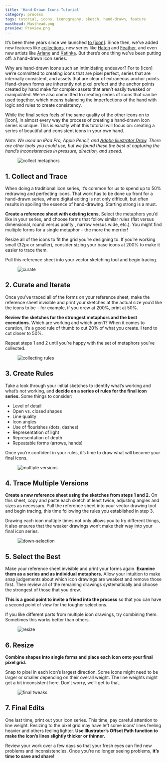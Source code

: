 ```yaml
---
title: 'Hand-Drawn Icons Tutorial'
category: process
tags: tutorial, icons, iconography, sketch, hand-drawn, feature
masthead: Masthead.png
preview: Preview.png
---
```


It’s been three years since we launched [to [icon]](http://www.toicon.com/). Since then, we’ve added new features like [collections](http://www.toicon.com/collections/), new series like [Hatch](http://www.toicon.com/series/hatch/) and [Feather](http://www.toicon.com/series/feather/), and even new artists like [Ariane](http://www.toicon.com/authors/ariane/) and [Katinka](http://www.toicon.com/authors/katinka/). But there’s one thing we’ve been putting off: a hand-drawn icon series.

Why are hand-drawn icons such an intimidating endeavor? For to [icon] we’re committed to creating icons that are pixel perfect, series that are internally consistent, and assets that are clear of extraneous anchor points. Hand-drawn forms are inherently not pixel prefect and the anchor points created by hand make for complex assets that aren’t easily tweaked or manipulated. We're also committed to creating series of icons that can be used together, which means balancing the imperfections of the hand with logic and rules to create consistency.

While the final series feels of the same quality of the other icons on to [icon], in almost every way the process of creating a hand-drawn icon series is unique. This is exactly what this tutorial will focus on: creating a series of beautiful and consistent icons in your own hand.

_Note: We used an iPad Pro, Apple Pencil, and  [Adobe Illustrator Draw](https://www.adobe.com/products/draw.html). There are other tools you could use, but we found these the best at capturing the hand’s inconsistencies in pressure, direction, and speed._

<figure><img src="hand-drawn/Collect.gif" alt="collect metaphors"></figure>

## 1. Collect and Trace
When doing a traditional icon series, it’s common for us to spend up to 50% redrawing and perfecting icons. That work has to be done up front for a hand-drawn series, where digital editing is not only difficult, but often results in spoiling the essence of hand-drawing. Starting strong is a must.

**Create a reference sheet with existing icons.** Select the metaphors you’d like in your series, and choose forms that follow similar rules (flat versus dimensional, round versus pointy , narrow versus wide, etc.). You might find multiple forms for a single metaphor – the more the merrier!

Resize all of the icons to fit the grid you’re designing to. If you’re working small (32px or smaller), consider sizing your base icons at 200% to make it easier to trace them.

Pull this reference sheet into your vector sketching tool and begin tracing.

<figure><img src="hand-drawn/Curate.gif" alt="curate"></figure>

## 2. Curate and Iterate
Once you’ve traced all of the forms on your reference sheet, make the reference sheet invisible and print your sketches at the actual size you’d like the icons to be – for example, if you drew at 200%, print at 50%.

**Review the sketches for the strongest metaphors and the best executions.** Which are working and which aren’t? When it comes to curation, it’s a good rule of thumb to cut 20% of what you create. I tend to cut closer to 50%.

Repeat steps 1 and 2 until you’re happy with the set of metaphors you’ve collected.

<figure><img src="hand-drawn/Rules.gif" alt="collecting rules"></figure>

## 3. Create Rules
Take a look through your initial sketches to identify what’s working and what’s not working, and **decide on a series of rules for the final icon series.** Some things to consider:

- Level of detail
- Open vs. closed shapes
- Line quality
- Icon angles
- Use of flourishes (dots, dashes)
- Representation of light
- Representation of depth
- Repeatable forms (arrows, hands)

Once you’re confident in your rules, it’s time to draw what will become your final icons.

<figure><img src="hand-drawn/Trace.gif" alt="multiple versions"></figure>

## 4. Trace Multiple Versions
**Create a new reference sheet using the sketches from steps 1 and 2.** On this sheet, copy and paste each sketch at least twice, adjusting angles and sizes as necessary. Pull the reference sheet into your vector drawing tool and begin tracing, this time following the rules you established in step 3.

Drawing each icon multiple times not only allows you to try different things, it also ensures that the weaker drawings won’t make their way into your final icon series.

<figure><img src="hand-drawn/Select.gif" alt="down-selection"></figure>

## 5. Select the Best
Make your reference sheet invisible and print your forms again. **Examine them as a series and as individual metaphors.** Allow your intuition to make snap judgements about which icon drawings are weakest and remove those first. Then review all of the remaining drawings systematically and choose the strongest of those that you drew.

**This is a good point to invite a friend into the process** so that you can have a second point of view for the tougher selections.

If you like different parts from multiple icon drawings, try combining them. Sometimes this works better than others.

<figure><img src="hand-drawn/Resize.gif" alt="resize"></figure>

## 6. Resize
**Combine shapes into single forms and place each icon onto your final pixel grid.**

Snap to pixel in each icon’s largest direction. Some icons might need to be larger or smaller depending on their overall weight. The line weights might get a bit inconsistent here. Don’t worry, we’ll get to that.

<figure><img src="hand-drawn/Tweak.gif" alt="final tweaks"></figure>

## 7. Final Edits
One last time, print out your icon series. This time, pay careful attention to line weight. Resizing to the pixel grid may have left some icons’ lines feeling heavier and others feeling lighter. **Use Illustrator’s Offset Path function to make the icon’s lines slightly thicker or thinner.**

Review your work over a few days so that your fresh eyes can find new problems and inconsistencies. Once you’re no longer seeing problems, **it’s time to save and share!**
